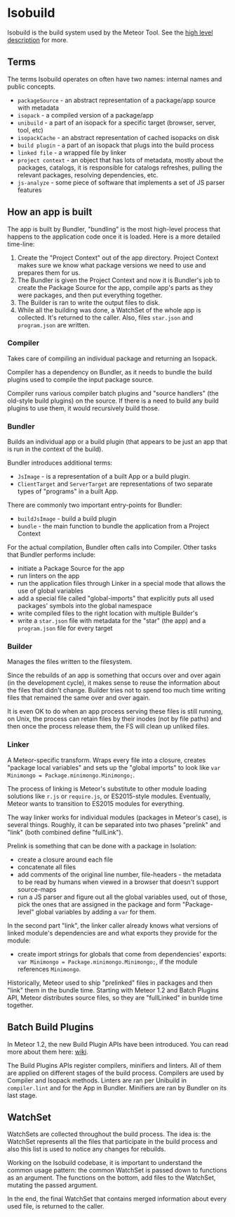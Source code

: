# Isobuild

Isobuild is the build system used by the Meteor Tool. See the
[high level description](https://www.meteor.com/isobuild) for more.

## Terms

The terms Isobuild operates on often have two names: internal names and public
concepts.

- `packageSource` - an abstract representation of a package/app source with metadata
- `isopack` - a compiled version of a package/app
- `unibuild` - a part of an isopack for a specific target (browser, server,
  tool, etc)
- `isopackCache` - an abstract representation of cached isopacks on disk
- `build plugin` - a part of an isopack that plugs into the build process
- `linked file` - a wrapped file by linker
- `project context` - an object that has lots of metadata, mostly about the
  packages, catalogs, it is responsible for catalogs refreshes, pulling the
  relevant packages, resolving dependencies, etc.
- `js-analyze` - some piece of software that implements a set of JS parser
  features

## How an app is built

The app is built by Bundler, "bundling" is the most high-level process that
happens to the application code once it is loaded. Here is a more detailed
time-line:

1. Create the "Project Context" out of the app directory. Project Context makes
   sure we know what package versions we need to use and prepares them for us.
2. The Bundler is given the Project Context and now it is Bundler's job to
   create the Package Source for the app, compile app's parts as they were
   packages, and then put everything together.
3. The Builder is ran to write the output files to disk.
4. While all the building was done, a WatchSet of the whole app is collected.
   It's returned to the caller. Also, files `star.json` and `program.json` are
   written.

### Compiler

Takes care of compiling an individual package and returning an Isopack.

Compiler has a dependency on Bundler, as it needs to bundle the build plugins
used to compile the input package source.

Compiler runs various compiler batch plugins and "source handlers" (the
old-style build plugins) on the source. If there is a need to build any build
plugins to use them, it would recursively build those.

### Bundler

Builds an individual app or a build plugin (that appears to be just an app that
is run in the context of the build).

Bundler introduces additional terms:

- `JsImage` - is a representation of a built App or a build plugin.
- `ClientTarget` and `ServerTarget` are representations of two separate types of
  "programs" in a built App.

There are commonly two important entry-points for Bundler:

- `buildJsImage` - build a build plugin
- `bundle` - the main function to bundle the application from a Project Context

For the actual compilation, Bundler often calls into Compiler. Other tasks that
Bundler performs include:

- initiate a Package Source for the app
- run linters on the app
- run the application files through Linker in a special mode that allows the use
of global variables
- add a special file called "global-imports" that explicitly puts all used
  packages' symbols into the global namespace
- write compiled files to the right location with multiple Builder's
- write a `star.json` file with metadata for the "star" (the app) and a
  `program.json` file for every target

### Builder

Manages the files written to the filesystem.

Since the rebuilds of an app is something that occurs over and over again (in
the development cycle), it makes sense to reuse the information about the files
that didn't change. Builder tries not to spend too much time writing files that
remained the same over and over again.

It is even OK to do when an app process serving these files is still running, on
Unix, the process can retain files by their inodes (not by file paths) and then
once the process release them, the FS will clean up unliked files.

### Linker

A Meteor-specific transform. Wraps every file into a closure, creates "package
local variables" and sets up the "global imports" to look like
`var Minimongo = Package.minimongo.Minimongo;`.

The process of linking is Meteor's substitute to other module loading solutions
like `r.js` or `require.js`, or ES2015-style modules. Eventually, Meteor wants
to transition to ES2015 modules for everything.

The way linker works for individual modules (packages in Meteor's case), is
several things. Roughly, it can be separated into two phases "prelink" and
"link" (both combined define "fullLink").

Prelink is something that can be done with a package in Isolation:

- create a closure around each file
- concatenate all files
- add comments of the original line number, file-headers - the metadata to be
read by humans when viewed in a browser that doesn't support source-maps
- run a JS parser and figure out all the global variables used, out of those,
  pick the ones that are assigned in the package and form "Package-level" global
  variables by adding a `var` for them.

In the second part "link", the linker caller already knows what versions of
linked module's dependencies are and what exports they provide for the module:

- create import strings for globals that come from dependencies' exports:
  `var Minimongo = Package.minimongo.Minimongo;`, if the module references
  `Minimongo`.

Historically, Meteor used to ship "prelinked" files in packages and then "link"
them in the bundle time. Starting with Meteor 1.2 and Batch Plugins API, Meteor
distributes source files, so they are "fullLinked" in bunlde time together.

## Batch Build Plugins

In Meteor 1.2, the new Build Plugin APIs have been introduced. You can read more
about them here: [wiki](https://github.com/meteor/meteor/wiki/Build-Plugins-API).

The Build Plugins APIs register compilers, minifiers and linters. All of them
are applied on different stages of the build process. Compilers are used by
Compiler and Isopack methods. Linters are ran per Unibuild in
`compiler.lint` and for the App in Bundler. Minifiers are ran by Bundler on its
last stage.

## WatchSet

WatchSets are collected throughout the build process. The idea is: the WatchSet
represents all the files that participate in the build process and also this
list is used to notice any changes for rebuilds.

Working on the Isobuild codebase, it is important to understand the common usage
pattern: the common WatchSet is passed down to functions as an argument. The
functions on the bottom, add files to the WatchSet, mutating the passed
argument.

In the end, the final WatchSet that contains merged information about every used
file, is returned to the caller.
